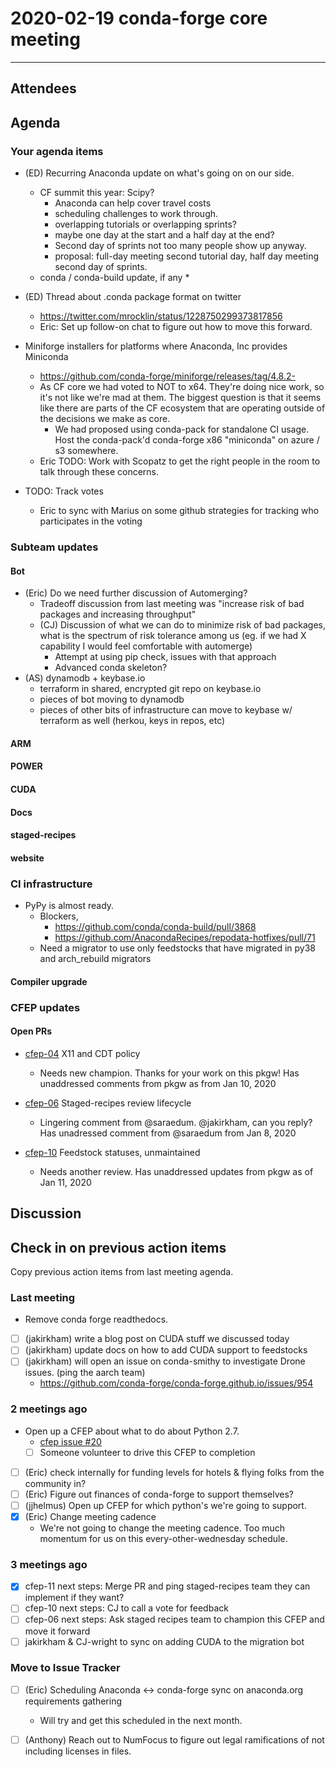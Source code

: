 # 2020-02-19 conda-forge core meeting 

****

## Attendees

## Agenda

### Your agenda items

* (ED) Recurring Anaconda update on what's going on on our side.
    * CF summit this year: Scipy? 
        * Anaconda can help cover travel costs
        * scheduling challenges to work through. 
        * overlapping tutorials or overlapping sprints?
        * maybe one day at the start and a half day at the end? 
        * Second day of sprints not too many people show up anyway.
        * proposal: full-day meeting second tutorial day, half day meeting second day of sprints.
    * conda / conda-build update, if any
        * 
* (ED) Thread about .conda package format on twitter 
    * https://twitter.com/mrocklin/status/1228750299373817856
    * Eric: Set up follow-on chat to figure out how to move this forward.
* Miniforge installers for platforms where Anaconda, Inc provides Miniconda
    * https://github.com/conda-forge/miniforge/releases/tag/4.8.2-
    * As CF core we had voted to NOT to x64. They're doing nice work, so it's not like we're mad at them. The biggest question is that it seems like there are parts of the CF ecosystem that are operating outside of the decisions we make as core.
        * We had proposed using conda-pack for standalone CI usage. Host the conda-pack'd conda-forge x86 "miniconda" on azure / s3 somewhere.
    * Eric TODO: Work with Scopatz to get the right people in the room to talk through these concerns.

* TODO: Track votes 
    * Eric to sync with Marius on some github strategies for tracking who participates in the voting

### Subteam updates

#### Bot
* (Eric) Do we need further discussion of Automerging?
    * Tradeoff discussion from last meeting was "increase risk of bad packages and increasing throughput"
    * (CJ) Discussion of what we can do to minimize risk of bad packages, what is the spectrum of risk tolerance among us (eg. if we had X capability I would feel comfortable with automerge)
        * Attempt at using pip check, issues with that approach
        * Advanced conda skeleton?
* (AS) dynamodb + keybase.io
    * terraform in shared, encrypted git repo on keybase.io
    * pieces of bot moving to dynamodb
    * pieces of other bits of infrastructure can move to keybase w/ terraform as well (herkou, keys in repos, etc)

#### ARM

#### POWER

#### CUDA

#### Docs

#### staged-recipes

#### website

### CI infrastructure

 * PyPy is almost ready.
     * Blockers,
         * https://github.com/conda/conda-build/pull/3868
         * https://github.com/AnacondaRecipes/repodata-hotfixes/pull/71
     * Need a migrator to use only feedstocks that have migrated in py38 and arch_rebuild migrators

#### Compiler upgrade

### CFEP updates

#### Open PRs

* [cfep-04](https://github.com/conda-forge/conda-forge-enhancement-proposals/pull/7) X11 and CDT policy
    * Needs new champion. Thanks for your work on this pkgw! Has unaddressed comments from pkgw as from Jan 10, 2020

* [cfep-06](https://github.com/conda-forge/conda-forge-enhancement-proposals/pull/9) Staged-recipes review lifecycle
    * Lingering comment from @saraedum. @jakirkham, can you reply? Has unadressed comment from @saraedum from Jan 8, 2020

* [cfep-10](https://github.com/conda-forge/conda-forge-enhancement-proposals/pull/15) Feedstock statuses, unmaintained
    * Needs another review. Has unaddressed updates from pkgw as of Jan 11, 2020


## Discussion


## Check in on previous action items
Copy previous action items from last meeting agenda.

### Last meeting
* Remove conda forge readthedocs.
* [ ] (jakirkham) write a blog post on CUDA stuff we discussed today
* [ ] (jakirkham) update docs on how to add CUDA support to feedstocks
* [ ] (jakirkham) will open an issue on conda-smithy to investigate Drone issues. (ping the aarch team)
    * https://github.com/conda-forge/conda-forge.github.io/issues/954



### 2 meetings ago
* Open up a CFEP about what to do about Python 2.7.
    * [cfep issue #20](https://github.com/conda-forge/cfep/issues/20)
    * [ ] Someone volunteer to drive this CFEP to completion
* [ ] (Eric) check internally for funding levels for hotels & flying folks from the community in?
* [ ] (Eric) Figure out finances of conda-forge to support themselves?
* [ ] (jjhelmus) Open up CFEP for which python's we're going to support.
* [x] (Eric) Change meeting cadence
    * We're not going to change the meeting cadence. Too much momentum for us on this every-other-wednesday schedule.

### 3 meetings ago
* [x] cfep-11 next steps: Merge PR and ping staged-recipes team they can implement if they want?
* [ ] cfep-10 next steps: CJ to call a vote for feedback
* [ ] cfep-06 next steps: Ask staged recipes team to champion this CFEP and move it forward
* [ ] jakirkham & CJ-wright to sync on adding CUDA to the migration bot

### Move to Issue Tracker

* [ ] (Eric) Scheduling Anaconda <-> conda-forge sync on anaconda.org requirements gathering
    * Will try and get this scheduled in the next month.
* [ ] (Anthony) Reach out to NumFocus to figure out legal ramifications of not including licenses in files.

